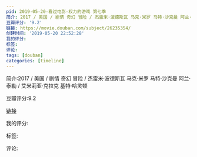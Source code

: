 ```yaml
---
pid: 2019-05-20-看过电影-权力的游戏 第七季
简介: 2017 / 美国 / 剧情 奇幻 冒险 / 杰雷米·波德斯瓦 马克·米罗 马特·沙克曼 阿兰·泰勒 / 艾米莉亚·克拉克 基特·哈灵顿
豆瓣评分: '9.2'
链接: https://movie.douban.com/subject/26235354/
创建时间: '2019-05-20 22:52:28'
我的评分:
标签:
评论:
tags: [douban]
categories: [timeline]
---
```

简介:2017 / 美国 / 剧情 奇幻 冒险 / 杰雷米·波德斯瓦 马克·米罗 马特·沙克曼 阿兰·泰勒 / 艾米莉亚·克拉克 基特·哈灵顿

豆瓣评分:9.2

[链接](https://movie.douban.com/subject/26235354/)

我的评分:

标签:

评论:

